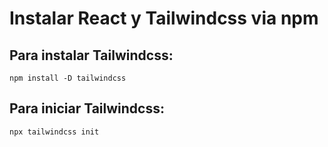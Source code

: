 # Instalar React y Tailwindcss via npm
## Para instalar Tailwindcss:
`npm install -D tailwindcss`
## Para iniciar Tailwindcss:
`npx tailwindcss init`